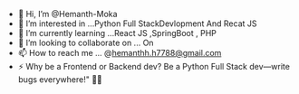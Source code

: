 - 👋 Hi, I’m @Hemanth-Moka
- 👀 I’m interested in ...Python Full StackDevlopment And Recat JS
- 🌱 I’m currently learning ...React JS ,SpringBoot , PHP
- 💞️ I’m looking to collaborate on ... On
- 📫 How to reach me ... @hemanthh.h7788@gmail.com
- ⚡ Why be a Frontend or Backend dev? Be a Python Full Stack dev—write bugs everywhere!" 🐍😎

<!---
Hemanth-Moka/Hemanth-Moka is a ✨ special ✨ repository because its `README.md` (this file) appears on your GitHub profile.
You can click the Preview link to take a look at your changes.
--->

